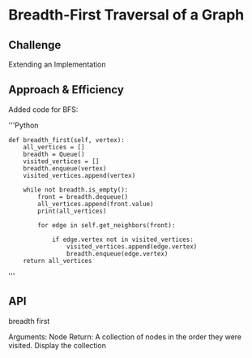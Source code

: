 # Breadth-First Traversal of a Graph

## Challenge
Extending an Implementation

## Approach & Efficiency
Added code for BFS:

'''Python

    def breadth_first(self, vertex):
        all_vertices = []
        breadth = Queue()
        visited_vertices = []
        breadth.enqueue(vertex)
        visited_vertices.append(vertex)

        while not breadth.is_empty():
            front = breadth.dequeue()
            all_vertices.append(front.value)
            print(all_vertices)

            for edge in self.get_neighbors(front):
                
                if edge.vertex not in visited_vertices:
                    visited_vertices.append(edge.vertex)
                    breadth.enqueue(edge.vertex)
        return all_vertices

'''


## API
<!-- Description of each method publicly available in your Graph -->breadth first
Arguments: Node
Return: A collection of nodes in the order they were visited.
Display the collection